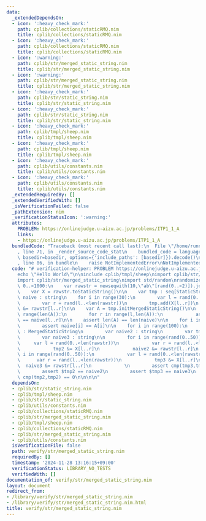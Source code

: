 ```yaml
---
data:
  _extendedDependsOn:
  - icon: ':heavy_check_mark:'
    path: cplib/collections/staticRMQ.nim
    title: cplib/collections/staticRMQ.nim
  - icon: ':heavy_check_mark:'
    path: cplib/collections/staticRMQ.nim
    title: cplib/collections/staticRMQ.nim
  - icon: ':warning:'
    path: cplib/str/merged_static_string.nim
    title: cplib/str/merged_static_string.nim
  - icon: ':warning:'
    path: cplib/str/merged_static_string.nim
    title: cplib/str/merged_static_string.nim
  - icon: ':heavy_check_mark:'
    path: cplib/str/static_string.nim
    title: cplib/str/static_string.nim
  - icon: ':heavy_check_mark:'
    path: cplib/str/static_string.nim
    title: cplib/str/static_string.nim
  - icon: ':heavy_check_mark:'
    path: cplib/tmpl/sheep.nim
    title: cplib/tmpl/sheep.nim
  - icon: ':heavy_check_mark:'
    path: cplib/tmpl/sheep.nim
    title: cplib/tmpl/sheep.nim
  - icon: ':heavy_check_mark:'
    path: cplib/utils/constants.nim
    title: cplib/utils/constants.nim
  - icon: ':heavy_check_mark:'
    path: cplib/utils/constants.nim
    title: cplib/utils/constants.nim
  _extendedRequiredBy: []
  _extendedVerifiedWith: []
  _isVerificationFailed: false
  _pathExtension: nim
  _verificationStatusIcon: ':warning:'
  attributes:
    PROBLEM: https://onlinejudge.u-aizu.ac.jp/problems/ITP1_1_A
    links:
    - https://onlinejudge.u-aizu.ac.jp/problems/ITP1_1_A
  bundledCode: "Traceback (most recent call last):\n  File \"/home/runner/.local/lib/python3.10/site-packages/onlinejudge_verify/documentation/build.py\"\
    , line 71, in _render_source_code_stat\n    bundled_code = language.bundle(stat.path,\
    \ basedir=basedir, options={'include_paths': [basedir]}).decode()\n  File \"/home/runner/.local/lib/python3.10/site-packages/onlinejudge_verify/languages/nim.py\"\
    , line 86, in bundle\n    raise NotImplementedError\nNotImplementedError\n"
  code: "# verification-helper: PROBLEM https://onlinejudge.u-aizu.ac.jp/problems/ITP1_1_A\n\
    echo \"Hello World\"\n\ninclude cplib/tmpl/sheep\nimport cplib/str/static_string\n\
    import cplib/str/merged_static_string\nimport std/random\nrandomize()\nfor _ in\
    \ 0..<1000:\n    var rawstr = newseqwith(10,\"ab\"[rand(0..<2)]).join(\"\")\n\
    \    var X = rawstr.toStaticString()\n\n    var tmp : seq[StaticString]\n    var\
    \ naive : string\n    for i in range(30):\n        var l = rand(0..<len(rawstr))\n\
    \        var r = rand(l..<len(rawstr))\n        tmp.add(X[l..r])\n        naive\
    \ &= rawstr[l..r]\n\n    var A = tmp.initMergedStaticString()\n\n    for l in\
    \ range(len(A)):\n        for r in range(l,len(A)):\n            assert $(A[l..r])\
    \ == naive[l..r]\n\n    assert len(A) == len(naive)\n\n    for i in range(len(naive)):\n\
    \        assert naive[i] == A[i]\n\n    for i in range(100):\n        var tmp2\
    \ : MergedStaticString\n        var naive2 : string\n        var tmp3 : MergedStaticString\n\
    \        var naive3 : string\n\n        for i in range(rand(0..50)):\n       \
    \     var l = rand(0..<len(rawstr))\n            var r = rand(l..<len(rawstr))\n\
    \            tmp2 &= X[l..r]\n            naive2 &= rawstr[l..r]\n        for\
    \ i in range(rand(0..50)):\n            var l = rand(0..<len(rawstr))\n      \
    \      var r = rand(l..<len(rawstr))\n            tmp3 &= X[l..r]\n          \
    \  naive3 &= rawstr[l..r]\n            \n        assert cmp(tmp3,tmp2) == sgn(cmp(naive3,naive2))\n\
    \        assert $tmp2 == naive2\n        assert $tmp3 == naive3\n        assert\
    \ cmp(tmp2,tmp2) == 0\n\n\n\n"
  dependsOn:
  - cplib/str/static_string.nim
  - cplib/tmpl/sheep.nim
  - cplib/str/static_string.nim
  - cplib/utils/constants.nim
  - cplib/collections/staticRMQ.nim
  - cplib/str/merged_static_string.nim
  - cplib/tmpl/sheep.nim
  - cplib/collections/staticRMQ.nim
  - cplib/str/merged_static_string.nim
  - cplib/utils/constants.nim
  isVerificationFile: false
  path: verify/str/merged_static_string.nim
  requiredBy: []
  timestamp: '2024-11-28 13:16:15+09:00'
  verificationStatus: LIBRARY_NO_TESTS
  verifiedWith: []
documentation_of: verify/str/merged_static_string.nim
layout: document
redirect_from:
- /library/verify/str/merged_static_string.nim
- /library/verify/str/merged_static_string.nim.html
title: verify/str/merged_static_string.nim
---
```

